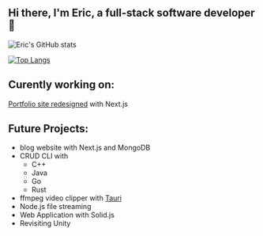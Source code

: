 ## Hi there, I'm Eric, a full-stack software developer 👋

![Eric's GitHub stats](https://github-readme-stats.vercel.app/api?username=eric-k-chu&show_icons=true&theme=tokyonight)

[![Top Langs](https://github-readme-stats.vercel.app/api/top-langs/?username=eric-k-chu&theme=tokyonight)](https://github.com/eric-k-chu/github-readme-stats)

## Curently working on:
[Portfolio site redesigned](https://github.com/eric-k-chu/kiyuen) with Next.js


## Future Projects:
* blog website with Next.js and MongoDB
* CRUD CLI with
  * C++ 
  * Java
  * Go
  * Rust
* ffmpeg video clipper with [Tauri](https://tauri.app/)
* Node.js file streaming
* Web Application with Solid.js
* Revisiting Unity
